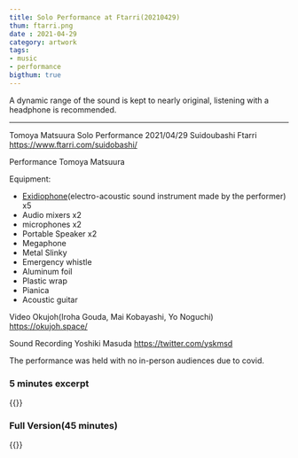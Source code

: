 ```yaml
---
title: Solo Performance at Ftarri(20210429)
thum: ftarri.png
date : 2021-04-29
category: artwork
tags:
- music
- performance
bigthum: true
---
```


A dynamic range of the sound is kept to nearly original, listening with a headphone is recommended.

----
Tomoya Matsuura Solo Performance
2021/04/29 
Suidoubashi Ftarri https://www.ftarri.com/suidobashi/

Performance
Tomoya Matsuura

Equipment:

- [Exidiophone](/en/works/exidiophone)(electro-acoustic sound instrument made by the performer) x5
- Audio mixers x2
- microphones x2
- Portable Speaker x2
- Megaphone
- Metal Slinky
- Emergency whistle
- Aluminum foil
- Plastic wrap
- Pianica
- Acoustic guitar


Video
Okujoh(Iroha Gouda, Mai Kobayashi, Yo Noguchi)
https://okujoh.space/

Sound Recording
Yoshiki Masuda
https://twitter.com/yskmsd

The performance was held with no in-person audiences due to covid.

### 5 minutes excerpt

{{<youtube Hjlzcd11VOw>}}

### Full Version(45 minutes)

{{<youtube Hjlzcd11VOw>}}